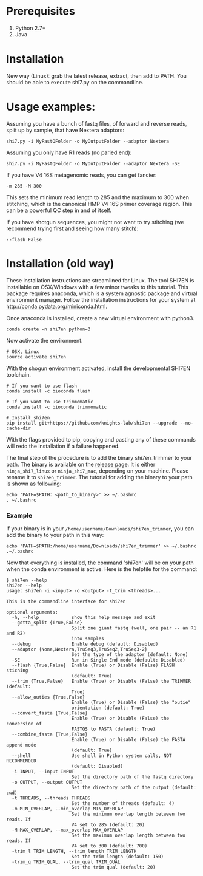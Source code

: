 # Prerequisites
1. Python 2.7+
2. Java

# Installation
New way (Linux): grab the latest release, extract, then add to PATH. You should be able to execute shi7.py on the commandline. 

# Usage examples:
Assuming you have a bunch of fastq files, of forward and reverse reads, split up by sample, that have Nextera adaptors: 

`shi7.py -i MyFastQFolder -o MyOutputFolder --adaptor Nextera`

Assuming you only have R1 reads (no paried end):

`shi7.py -i MyFastQFolder -o MyOutputFolder --adaptor Nextera -SE`

If you have V4 16S metagenomic reads, you can get fancier:

`-m 285 -M 300`

This sets the minimum read length to 285 and the maximum to 300 when stitching, which is the canonical HMP V4 16S primer coverage region. This can be a powerful QC step in and of itself. 

If you have shotgun sequences, you might not want to try stitching (we recommend trying first and seeing how many stitch):

`--flash False`

# Installation (old way)

These installation instructions are streamlined for Linux. The tool SHI7EN is installable on OSX/Windows with a few minor tweaks to this tutorial. This package requires anaconda, which is a system agnostic package and virtual environment manager. Follow the installation instructions for your system at <http://conda.pydata.org/miniconda.html>.

Once anaconda is installed, create a new virtual environment with python3.

```
conda create -n shi7en python=3
```

Now activate the environment.

```
# OSX, Linux
source activate shi7en
```

With the shogun environment activated, install the developmental SHI7EN toolchain.

```
# If you want to use flash
conda install -c bioconda flash

# If you want to use trimmomatic
conda install -c bioconda trimmomatic

# Install shi7en
pip install git+https://github.com/knights-lab/shi7en --upgrade --no-cache-dir
```

With the flags provided to pip, copying and pasting any of these commands will redo the installation if a failure happened.

The final step of the procedure is to add the binary shi7en_trimmer to your path. The binary is available on the [release page](https://github.com/knights-lab/shi7en/releases). It is either ```ninja_shi7_linux``` or ```ninja_shi7_mac```, depending on your machine. Please rename it to ```shi7en_trimmer```. The tutorial for adding the binary to your path is shown as following:

```
echo 'PATH=$PATH: <path_to_binary>' >> ~/.bashrc
. ~/.bashrc
```

### Example
If your binary is in your ```/home/username/Downloads/shi7en_trimmer```, you can add the binary to your path in this way:
```
echo 'PATH=$PATH:/home/username/Downloads/shi7en_trimmer' >> ~/.bashrc
.~/.bashrc
```

Now that everything is installed, the command 'shi7en' will be on your path when the conda environment is active. Here is the helpfile for the command:

```
$ shi7en --help
shi7en --help
usage: shi7en -i <input> -o <output> -t_trim <threads>...

This is the commandline interface for shi7en

optional arguments:
  -h, --help            show this help message and exit
  --gotta_split {True,False}
                        Split one giant fastq (well, one pair -- an R1 and R2)
                        into samples
  --debug               Enable debug (default: Disabled)
  --adaptor {None,Nextera,TruSeq3,TruSeq2,TruSeq3-2}
                        Set the type of the adaptor (default: None)
  -SE                   Run in Single End mode (default: Disabled)
  --flash {True,False}  Enable (True) or Disable (False) FLASH stiching
                        (default: True)
  --trim {True,False}   Enable (True) or Disable (False) the TRIMMER (default:
                        True)
  --allow_outies {True,False}
                        Enable (True) or Disable (False) the "outie"
                        orientation (default: True)
  --convert_fasta {True,False}
                        Enable (True) or Disable (False) the conversion of
                        FASTQS to FASTA (default: True)
  --combine_fasta {True,False}
                        Enable (True) or Disable (False) the FASTA append mode
                        (default: True)
  --shell               Use shell in Python system calls, NOT RECOMMENDED
                        (default: Disabled)
  -i INPUT, --input INPUT
                        Set the directory path of the fastq directory
  -o OUTPUT, --output OUTPUT
                        Set the directory path of the output (default: cwd)
  -t THREADS, --threads THREADS
                        Set the number of threads (default: 4)
  -m MIN_OVERLAP, --min_overlap MIN_OVERLAP
                        Set the minimum overlap length between two reads. If
                        V4 set to 285 (default: 20)
  -M MAX_OVERLAP, --max_overlap MAX_OVERLAP
                        Set the maximum overlap length between two reads. If
                        V4 set to 300 (default: 700)
  -trim_l TRIM_LENGTH, --trim_length TRIM_LENGTH
                        Set the trim length (default: 150)
  -trim_q TRIM_QUAL, --trim_qual TRIM_QUAL
                        Set the trim qual (default: 20)

```
